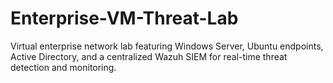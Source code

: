 # Enterprise-VM-Threat-Lab
Virtual enterprise network lab featuring Windows Server, Ubuntu endpoints, Active Directory, and a centralized Wazuh SIEM for real-time threat detection and monitoring.
